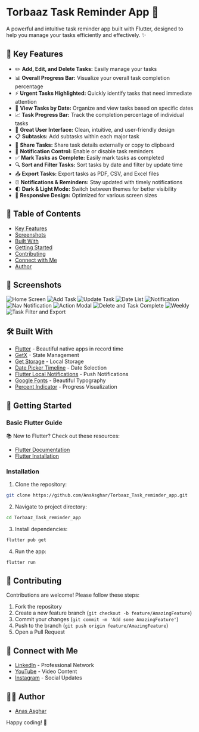 # Torbaaz Task Reminder App 📝

A powerful and intuitive task reminder app built with Flutter, designed to help you manage your tasks efficiently and effectively. ✨

## 🌟 Key Features

- ✏️ **Add, Edit, and Delete Tasks:** Easily manage your tasks
- 📊 **Overall Progress Bar:** Visualize your overall task completion percentage
- ⚡ **Urgent Tasks Highlighted:** Quickly identify tasks that need immediate attention
- 📅 **View Tasks by Date:** Organize and view tasks based on specific dates
- 📈 **Task Progress Bar:** Track the completion percentage of individual tasks
- 🎨 **Great User Interface:** Clean, intuitive, and user-friendly design
- 📋 **Subtasks:** Add subtasks within each major task
- 🔄 **Share Tasks:** Share task details externally or copy to clipboard
- 🔔 **Notification Control:** Enable or disable task reminders
- ✅ **Mark Tasks as Complete:** Easily mark tasks as completed
- 🔍 **Sort and Filter Tasks:** Sort tasks by date and filter by update time
- 📤 **Export Tasks:** Export tasks as PDF, CSV, and Excel files
- ⏰ **Notifications & Reminders:** Stay updated with timely notifications
- 🌓 **Dark & Light Mode:** Switch between themes for better visibility
- 📱 **Responsive Design:** Optimized for various screen sizes

## 📑 Table of Contents

- [Key Features](#-key-features)
- [Screenshots](#-screenshots)
- [Built With](#-built-with)
- [Getting Started](#-getting-started)
- [Contributing](#-contributing)
- [Connect with Me](#-connect-with-me)
- [Author](#-author)

## 📸 Screenshots

![Home Screen](screenshots/Screenshot%202025-03-08%20131157.png)
![Add Task](screenshots/Screenshot%202025-03-08%20131142.png)
![Update Task](screenshots/Screenshot%202025-03-08%20131323.png)
![Date List](screenshots/Screenshot%202025-03-08%20131336.png)
![Notification](screenshots/Screenshot%202025-03-08%20131355.png)
![Nav Notification](screenshots/Screenshot%202025-03-08%20131515.png)
![Action Modal](screenshots/Screenshot%202025-03-08%20131534.png)
![Delete and Task Complete](screenshots/Screenshot%202025-03-08%20131701.png)
![Weekly](screenshots/Screenshot%202025-03-08%20131718.png)
![Task Filter and Export](screenshots/Screenshot%202025-03-08%20131729.png)

## 🛠️ Built With

- [Flutter](https://flutter.dev/) - Beautiful native apps in record time
- [GetX](https://pub.dev/packages/get) - State Management
- [Get Storage](https://pub.dev/packages/get_storage) - Local Storage
- [Date Picker Timeline](https://pub.dev/packages/date_picker_timeline) - Date Selection
- [Flutter Local Notifications](https://pub.dev/packages/flutter_local_notifications) - Push Notifications
- [Google Fonts](https://pub.dev/packages/google_fonts) - Beautiful Typography
- [Percent Indicator](https://pub.dev/packages/percent_indicator) - Progress Visualization

## 🚀 Getting Started

### Basic Flutter Guide

📚 New to Flutter? Check out these resources:
- [Flutter Documentation](https://flutter.dev/docs)
- [Flutter Installation](https://flutter.dev/docs/get-started/install)

### Installation

1. Clone the repository:
```bash
git clone https://github.com/AnsAsghar/Torbaaz_Task_reminder_app.git
```

2. Navigate to project directory:
```bash
cd Torbaaz_Task_reminder_app
```

3. Install dependencies:
```bash
flutter pub get
```

4. Run the app:
```bash
flutter run
```

## 🤝 Contributing

Contributions are welcome! Please follow these steps:

1. Fork the repository
2. Create a new feature branch (`git checkout -b feature/AmazingFeature`)
3. Commit your changes (`git commit -m 'Add some AmazingFeature'`)
4. Push to the branch (`git push origin feature/AmazingFeature`)
5. Open a Pull Request

## 🔗 Connect with Me

- [LinkedIn](https://www.linkedin.com/in/anas-asghar-aa7575202/) - Professional Network
- [YouTube](https://www.youtube.com/channel/UCejaga6msq18if3kap8m_ew) - Video Content
- [Instagram](https://www.instagram.com/ansasghar/#) - Social Updates

## 👨‍💻 Author

- [Anas Asghar](https://github.com/AnsAsghar)

Happy coding! 🎉
